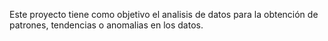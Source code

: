 Este proyecto tiene como objetivo el analisis de datos para la obtención de patrones, tendencias o anomalias en los datos. 